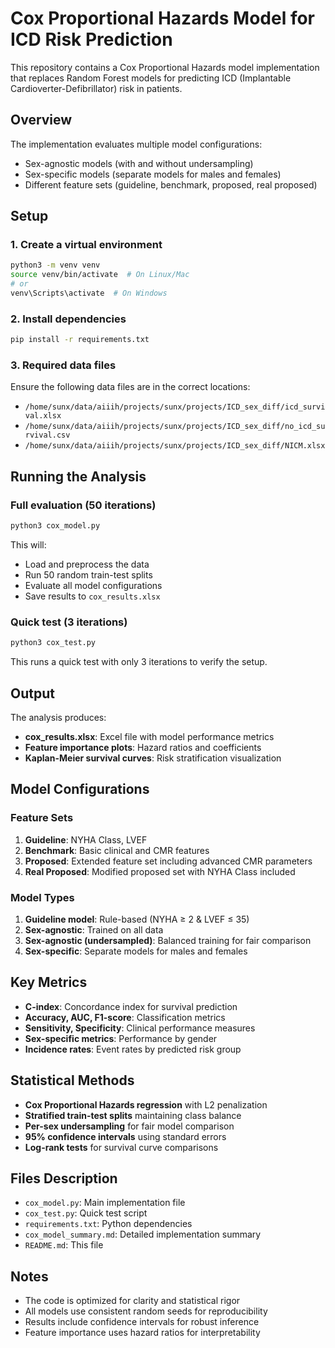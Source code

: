 # Cox Proportional Hazards Model for ICD Risk Prediction

This repository contains a Cox Proportional Hazards model implementation that replaces Random Forest models for predicting ICD (Implantable Cardioverter-Defibrillator) risk in patients.

## Overview

The implementation evaluates multiple model configurations:
- Sex-agnostic models (with and without undersampling)
- Sex-specific models (separate models for males and females)
- Different feature sets (guideline, benchmark, proposed, real proposed)

## Setup

### 1. Create a virtual environment

```bash
python3 -m venv venv
source venv/bin/activate  # On Linux/Mac
# or
venv\Scripts\activate  # On Windows
```

### 2. Install dependencies

```bash
pip install -r requirements.txt
```

### 3. Required data files

Ensure the following data files are in the correct locations:
- `/home/sunx/data/aiiih/projects/sunx/projects/ICD_sex_diff/icd_survival.xlsx`
- `/home/sunx/data/aiiih/projects/sunx/projects/ICD_sex_diff/no_icd_survival.csv`
- `/home/sunx/data/aiiih/projects/sunx/projects/ICD_sex_diff/NICM.xlsx`

## Running the Analysis

### Full evaluation (50 iterations)

```bash
python3 cox_model.py
```

This will:
- Load and preprocess the data
- Run 50 random train-test splits
- Evaluate all model configurations
- Save results to `cox_results.xlsx`

### Quick test (3 iterations)

```bash
python3 cox_test.py
```

This runs a quick test with only 3 iterations to verify the setup.

## Output

The analysis produces:
- **cox_results.xlsx**: Excel file with model performance metrics
- **Feature importance plots**: Hazard ratios and coefficients
- **Kaplan-Meier survival curves**: Risk stratification visualization

## Model Configurations

### Feature Sets

1. **Guideline**: NYHA Class, LVEF
2. **Benchmark**: Basic clinical and CMR features
3. **Proposed**: Extended feature set including advanced CMR parameters
4. **Real Proposed**: Modified proposed set with NYHA Class included

### Model Types

1. **Guideline model**: Rule-based (NYHA ≥ 2 & LVEF ≤ 35)
2. **Sex-agnostic**: Trained on all data
3. **Sex-agnostic (undersampled)**: Balanced training for fair comparison
4. **Sex-specific**: Separate models for males and females

## Key Metrics

- **C-index**: Concordance index for survival prediction
- **Accuracy, AUC, F1-score**: Classification metrics
- **Sensitivity, Specificity**: Clinical performance measures
- **Sex-specific metrics**: Performance by gender
- **Incidence rates**: Event rates by predicted risk group

## Statistical Methods

- **Cox Proportional Hazards regression** with L2 penalization
- **Stratified train-test splits** maintaining class balance
- **Per-sex undersampling** for fair model comparison
- **95% confidence intervals** using standard errors
- **Log-rank tests** for survival curve comparisons

## Files Description

- `cox_model.py`: Main implementation file
- `cox_test.py`: Quick test script
- `requirements.txt`: Python dependencies
- `cox_model_summary.md`: Detailed implementation summary
- `README.md`: This file

## Notes

- The code is optimized for clarity and statistical rigor
- All models use consistent random seeds for reproducibility
- Results include confidence intervals for robust inference
- Feature importance uses hazard ratios for interpretability